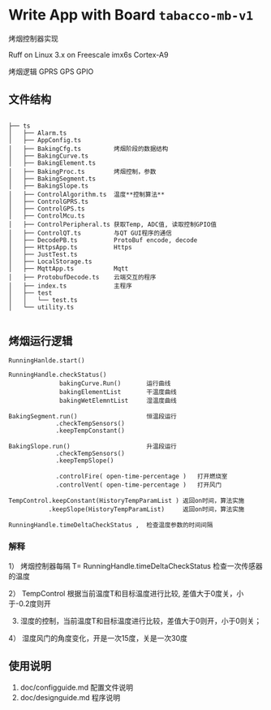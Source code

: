 # Write App with Board `tabacco-mb-v1`

烤烟控制器实现

Ruff on Linux 3.x on Freescale imx6s Cortex-A9

烤烟逻辑
GPRS
GPS
GPIO

## 文件结构
```

├── ts
│   ├── Alarm.ts
│   ├── AppConfig.ts
│   ├── BakingCfg.ts         烤烟阶段的数据结构
│   ├── BakingCurve.ts
│   ├── BakingElement.ts
│   ├── BakingProc.ts        烤烟控制，参数
│   ├── BakingSegment.ts
│   ├── BakingSlope.ts
│   ├── ControlAlgorithm.ts  温度**控制算法**
│   ├── ControlGPRS.ts
│   ├── ControlGPS.ts        
│   ├── ControlMcu.ts
│   ├── ControlPeripheral.ts 获取Temp, ADC值, 读取控制GPIO值
│   ├── ControlQT.ts         与QT GUI程序的通信
│   ├── DecodePB.ts          ProtoBuf encode, decode
│   ├── HttpsApp.ts          Https 
│   ├── JustTest.ts
│   ├── LocalStorage.ts
│   ├── MqttApp.ts           Mqtt
│   ├── ProtobufDecode.ts    云端交互的程序
│   ├── index.ts             主程序
│   ├── test
│   │   └── test.ts
│   └── utility.ts


```

## 烤烟运行逻辑
```
RunningHanlde.start()

RunningHandle.checkStatus()    
              bakingCurve.Run()       运行曲线
              bakingElementList       干温度曲线
              bakingWetElemntList     湿温度曲线
              
BakingSegment.run()                   恒温段运行
             .checkTempSensors()
             .keepTempConstant()      
             
BakingSlope.run()                     升温段运行
             .checkTempSensors()
             .keepTempSlope()

             .controlFire( open-time-percentage )   打开燃烧室
             .controlVent( open-time-percentage )   打开风门
             
TempControl.keepConstant(HistoryTempParamList ) 返回on时间，算法实施
           .keepSlope(HistoryTempParamList)     返回on时间，算法实施

RunningHandle.timeDeltaCheckStatus ,  检查温度参数的时间间隔

```

### 解释

1） 烤烟控制器每隔 T= RunningHandle.timeDeltaCheckStatus 检查一次传感器的温度

2） TempControl 根据当前温度T和目标温度进行比较, 差值大于0度关，小于-0.2度则开

3)  湿度的控制，当前温度T和目标温度进行比较，差值大于0则开，小于0则关；

4） 湿度风门的角度变化，开是一次15度，关是一次30度

## 使用说明

1. doc/configguide.md  配置文件说明
2. doc/designguide.md 程序说明